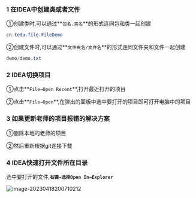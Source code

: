 ### 1 在IDEA中创建类或者文件

①创建类时,可以通过**`包名.类名`**的形式连同包和类一起创建

```java
cn.tedu.file.FileDemo
```

②创建文件时,可以通过**`文件夹名/文件名`**的形式连同文件夹和文件一起创建

```java
demo/demo.txt
```

### 2 IDEA切换项目

①点击**`File→Open Recent`**,打开最近打开的项目

②点击**`File→Open`**,在弹出的面板中选中要打开的项目即可打开电脑中的项目

### 3 如果更新老师的项目报错的解决方案

①删除本地的老师的项目

②然后重新根据git连接下载

### 4 IDEA快速打开文件所在目录

选中要打开的文件,**`右键→选择Open In→Explorer`**

![image-20230418200710212](https://gitee.com/paida-spitting-star/image/raw/master/image-20230418200710212.png)
